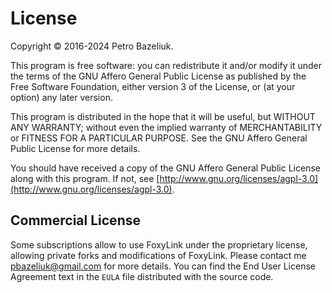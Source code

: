 License
========

Copyright © 2016-2024 Petro Bazeliuk.

This program is free software: you can redistribute it and/or modify
it under the terms of the GNU Affero General Public License as
published by the Free Software Foundation, either version 3 of the
License, or (at your option) any later version.

This program is distributed in the hope that it will be useful,
but WITHOUT ANY WARRANTY; without even the implied warranty of
MERCHANTABILITY or FITNESS FOR A PARTICULAR PURPOSE.  See the
GNU Affero General Public License for more details.

You should have received a copy of the GNU Affero General Public License
along with this program. If not, see [http://www.gnu.org/licenses/agpl-3.0](http://www.gnu.org/licenses/agpl-3.0).


## Commercial License

Some subscriptions allow to use FoxyLink under the proprietary license,
allowing private forks and modifications of FoxyLink. Please contact me 
pbazeliuk@gmail.com for more details. You can find the End
User License Agreement text in the `EULA` file distributed with the 
source code.
